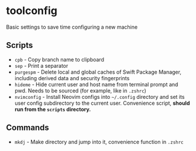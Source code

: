 # toolconfig
Basic settings to save time configuring a new machine

## Scripts
- `cpb` - Copy branch name to clipboard
- `sep` - Print a separator
- `purgespm` - Delete local and global caches of Swift Package Manager, including derived data and security fingerprints
- `hideme` - Hide current user and host name from terminal prompt and pwd. Needs to be sourced (for example, like in `.zshrc`)
- `nvimconfig` - Install Neovim configs into `~/.config` directory and set its user config subdirectory to the current user. Convenience script, __should run from the `scripts` directory.__

## Commands
- `mkdj` - Make directory and jump into it, convenience function in `.zshrc`
